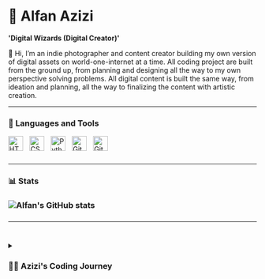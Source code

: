 # 🚩 Alfan Azizi

**'Digital Wizards (Digital Creator)'**

👋 Hi, I’m an indie photographer and content creator building my own version of digital assets on world-one-internet at a time. All coding project are built from the ground up, from planning and designing all the way to my own perspective solving problems. All digital content is built the same way, from ideation and planning, all the way to finalizing the content with artistic creation. 

---

### 🧰 Languages and Tools

<img align="left" alt="HTML" width="30px" style="padding-right:10px;" src="https://cdn.jsdelivr.net/gh/devicons/devicon/icons/html5/html5-plain.svg" />
<img align="left" alt="CSS" width="30px" style="padding-right:10px;" src="https://cdn.jsdelivr.net/gh/devicons/devicon/icons/css3/css3-plain.svg" />
<img align="left" alt="Python" width="30px" style="padding-right:10px;" src="https://cdn.jsdelivr.net/gh/devicons/devicon/icons/python/python-plain.svg" />
<img align="left" alt="GitHub" width="30px" style="padding-right:10px;" src="https://cdn.jsdelivr.net/gh/devicons/devicon/icons/github/github-original.svg" />
<img align="left" alt="Git" width="30px" style="padding-right:10px;" src="https://cdn.jsdelivr.net/gh/devicons/devicon/icons/git/git-original.svg" />

<br />

#

---

### 📊 Stats
### ![Alfan's GitHub stats](https://github-readme-stats.vercel.app/api?username=alfanazizi&show_icons=true&theme=gruvbox)

### <!-- ![GitHub Streak](https://streak-stats.demolab.com?user=Alfanazizi&theme=gruvbox&border_radius=4.5) -->

---

#

<details>
 <summary><h3>👨‍💻 Azizi's Coding Journey</h3></summary>
   I started my coding journey as a naive computer science student with a passion to learn everything I could about this programming world - code, And all the while, teaching myself. However, I had another desire I had been pursuing throughout this time - YouTube content creation. But there's something that's always bothered me about my journey -  I do have to eat, at the end of the day, but I think it's time. It's time to expand mycomfort-zone again. I have a burning desire to get back on the horse, and fulfill my dream younger me had of building my own digital assets, my own digital assets. And in order to do that, I'll be implmementing a few measures to streamline my YouTube content and creating my own blog-websites. Don't wait up, because I'm coming.

[website]: https://alfanazizi.github.io
[youtube]: https://youtube.com/alfanazizi
